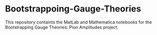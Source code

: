 # Bootstrappoing-Gauge-Theories
This repository containts the MatLab and Mathematica notebooks for the Bootstrapping Gauge Theories: Pion Amplitudes project.
